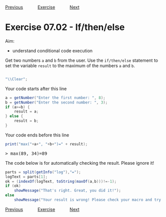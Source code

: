 [Previous](./ans07-01.md) &nbsp;&nbsp;&nbsp;&nbsp;&nbsp;&nbsp;&nbsp;&nbsp;&nbsp;&nbsp;     [Exercise](../ans/ans07-02.md) &nbsp;&nbsp;&nbsp;&nbsp;&nbsp;&nbsp;&nbsp;&nbsp;&nbsp;&nbsp; [Next](./ans08-01.md)

# Exercise 07.02 - If/then/else

Aim: 
- understand conditional code execution

Get two numbers ``a`` and ``b`` from the user. Use
the ``if/then/else`` statement to set the variable
``result`` to the maximum of the numbers ``a`` and ``b``. 
```java

"\\Clear";
```
Your code starts after this line 
```java
a = getNumber("Enter the first number: ", 8);
b = getNumber("Enter the second number: ", 3);
if (a>=b) {
	result = a;
} else {
	result = b;
}
```
Your code ends before this line 
```java
print("max("+a+", "+b+")=" + result);


```
<pre>
> max(89, 34)=89
</pre>
The code below is for automatically checking the result. Please ignore it! 
```java
parts = split(getInfo("log"),"=");
logText = parts[1];
ok = (indexOf(logText, toString(maxOf(a,b)))!=-1);
if (ok)
	showMessage("That's right. Great, you did it!");
else 
	showMessage("Your result is wrong! Please check your macro and try again!");
```

[Previous](./ans07-01.md) &nbsp;&nbsp;&nbsp;&nbsp;&nbsp;&nbsp;&nbsp;&nbsp;&nbsp;&nbsp;     [Exercise](../ans/ans07-02.md) &nbsp;&nbsp;&nbsp;&nbsp;&nbsp;&nbsp;&nbsp;&nbsp;&nbsp;&nbsp; [Next](./ans08-01.md)
